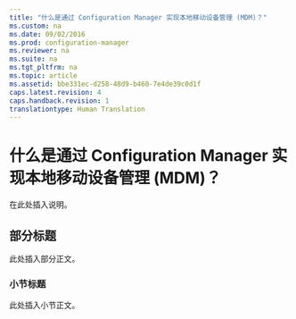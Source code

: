 ```yaml
---
title: "什么是通过 Configuration Manager 实现本地移动设备管理 (MDM)？"
ms.custom: na
ms.date: 09/02/2016
ms.prod: configuration-manager
ms.reviewer: na
ms.suite: na
ms.tgt_pltfrm: na
ms.topic: article
ms.assetid: bbe331ec-d258-48d9-b460-7e4de39c0d1f
caps.latest.revision: 4
caps.handback.revision: 1
translationtype: Human Translation
---
```

# 什么是通过 Configuration Manager 实现本地移动设备管理 (MDM)？
在此处插入说明。  
  
## 部分标题  
 此处插入部分正文。  
  
### 小节标题  
 此处插入小节正文。